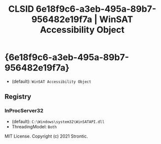 ﻿---
title: "CLSID 6e18f9c6-a3eb-495a-89b7-956482e19f7a | WinSAT Accessibility Object"
excerpt: What is COM-Object CLSID 6e18f9c6-a3eb-495a-89b7-956482e19f7a?
---

# {6e18f9c6-a3eb-495a-89b7-956482e19f7a}

* (default): `WinSAT Accessibility Object`

## Registry


### InProcServer32

* (default): `C:\Windows\system32\WinSATAPI.dll`
* ThreadingModel: `Both`

MIT License. Copyright (c) 2021 Strontic.


